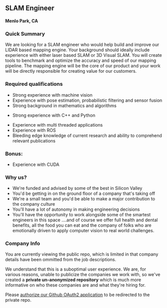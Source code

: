 ## SLAM Engineer
#### Menlo Park, CA

### Quick Summary
We are looking for a SLAM engineer who would help build and improve our LIDAR based mapping engine.
Your background should ideally include experience with either laser based SLAM or 3D Visual SLAM. You will create tools to benchmark and optimize the accuracy and speed of our mapping pipeline. The mapping engine will be the core of our product and your work will be directly responsible for creating value for our customers.

### Required qualifications
+ Strong experience with machine vision
+ Experience with pose estimation, probabilistic filtering and sensor fusion
+ Strong background in mathematics and algorithms
- Strong experience with C++ and Python
+ Experience with multi threaded applications
+ Experience with ROS
+ Bleeding edge knowledge of current research and ability to comprehend relevant publications

### Bonus:
+ Experience with CUDA

### Why us?
+ We're funded and advised by some of the best in Silicon Valley
+ You'd be getting in on the ground floor of a company that's taking off
+ We're a small team and you'd be able to make a major contribution to
the company culture
+ You'll have a lot of autonomy in making engineering decisions
+ You'll have the opportunity to work alongside some of the smartest engineers in this space
....and of course we offer full health and dental benefits, all the food you can eat and the company of folks who are emotionally driven to apply computer vision to real world challenges.

### Company Info
You are currently viewing the public repo, which is limited in that company details have been ommitted from the job descriptions.  
    
We understand that this is a suboptimal user experience.  We are, for various reasons, unable to publicize the companies we work with, so we've
created a **private un-anonymized repository** which is much more informative on who these companies are and what they're hiring for.  
    
Please [authorize our Github OAuth2 application](https://letsrockit.co/users/auth/github?job_id=rg94zww-slam-engineer) to be redirected to the private repo.
